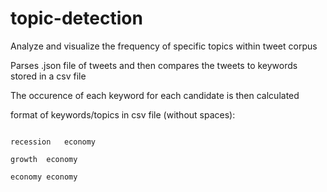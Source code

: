 # topic-detection
Analyze and visualize the frequency of specific topics within tweet corpus

Parses .json file of tweets and then compares the tweets to keywords stored in a csv file 

The occurence of each keyword for each candidate is then calculated 

format of keywords/topics in csv file (without spaces): 

```word	topic

recession	economy

growth	economy

economy	economy

```
